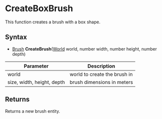 # CreateBoxBrush

This function creates a brush with a box shape.

## Syntax

- [Brush](Brush.md) **CreateBrush**([World](World.md) world, number width, number height, number depth)

| Parameter | Description |
|---|---|
| world | world to create the brush in |
| size, width, height, depth | brush dimensions in meters |

## Returns

Returns a new brush entity.
